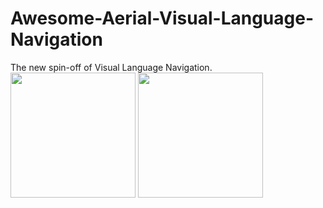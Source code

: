# Awesome-Aerial-Visual-Language-Navigation
The new spin-off of Visual Language Navigation.
<img src="https://github.com/user-attachments/assets/a202973c-86cc-4b6b-9b41-1567c91587f8" width="200" />
<img src="https://github.com/user-attachments/assets/cd307765-6cad-4d70-a624-559a339beebd" width="200" />
